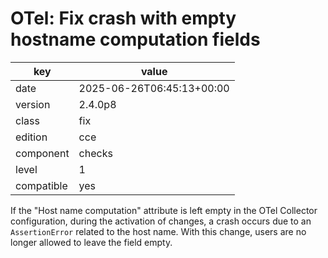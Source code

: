 [//]: # (werk v2)
# OTel: Fix crash with empty hostname computation fields

key        | value
---------- | ---
date       | 2025-06-26T06:45:13+00:00
version    | 2.4.0p8
class      | fix
edition    | cce
component  | checks
level      | 1
compatible | yes

If the "Host name computation" attribute is left empty in the OTel Collector configuration,
during the activation of changes, a crash occurs due to an `AssertionError` related to the host name.
With this change, users are no longer allowed to leave the field empty.
